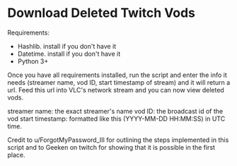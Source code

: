 # Download Deleted Twitch Vods

Requirements:
- Hashlib. install if you don't have it
- Datetime. install if you don't have it
- Python 3+
 

Once you have all requirements installed, run the script and enter the info it needs (streamer name, vod ID, start timestamp of stream) and it will return a url. Feed this url into VLC's network stream and you can now view deleted vods.

streamer name: the exact streamer's name
vod ID: the broadcast id of the vod
start timestamp: formatted like this (YYYY-MM-DD HH:MM:SS) in UTC time.

Credit to u/ForgotMyPassword_III for outlining the steps implemented in this script and to Geeken on twitch for showing that it is possible in the first place. 
